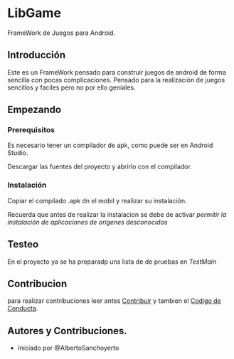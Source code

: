 # LibGame

FrameWork de Juegos para Android.

## Introducción

Este es un FrameWork pensado para construir juegos de android de forma sencilla con pocas complicaciones. Pensado para la realización de juegos sencillos y faciles pero no por ello geniales.

## Empezando

### Prerequisitos

Es necesario tener un compilador de apk, como puede ser en Android Studio.

Descargar las fuentes del proyecto y abrirlo con el compilador.

### Instalación

Copiar el compilado .apk dn el mobil y realizar su instalación.

Recuerda que antes de realizar la instalacion se debe de activar *permitir la instalación de aplicaciones de origenes desconocidos*

## Testeo

En el proyecto ya se ha preparadp uns lista de de pruebas en *TestMain*

## Contribucion

para realizar contribuciones leer antes [Contribuir](./CONTRIBUTING.md) y tambien el [Codigo de Conducta](./CODE-OF-CONDUCT.md).

## Autores y Contribuciones.

- Iniciado por @AlbertoSanchoyerto
